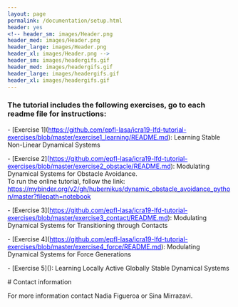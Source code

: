 ```yaml
---
layout: page
permalink: /documentation/setup.html
header: yes
<!-- header_sm: images/Header.png
header_med: images/Header.png
header_large: images/Header.png
header_xl: images/Header.png -->
header_sm: images/headergifs.gif
header_med: images/headergifs.gif
header_large: images/headergifs.gif
header_xl: images/headergifs.gif
--- 
```


<h3>The tutorial includes the following exercises, go to each readme file for instructions:</h3>
<p>- [Exercise 1](<span style="color: #0000ff;"><a style="color: #0000ff;" href="https://github.com/epfl-lasa/icra19-lfd-tutorial-exercises/blob/master/exercise1_learning/README.md">https://github.com/epfl-lasa/icra19-lfd-tutorial-exercises/blob/master/exercise1_learning/README.md</a></span>): Learning Stable Non-Linear Dynamical Systems</p>
<p>- [Exercise 2]<span style="color: #0000ff;">(<a style="color: #0000ff;" href="https://github.com/epfl-lasa/icra19-lfd-tutorial-exercises/blob/master/exercise2_obstacle/README.md">https://github.com/epfl-lasa/icra19-lfd-tutorial-exercises/blob/master/exercise2_obstacle/README.md</a></span>): Modulating Dynamical Systems for Obstacle Avoidance. <br />To run the online tutorial, follow the link:<br /><a href="https://mybinder.org/v2/gh/hubernikus/dynamic_obstacle_avoidance_python/master?filepath=notebook"><span style="color: #0000ff;">https://mybinder.org/v2/gh/hubernikus/dynamic_obstacle_avoidance_python/master?filepath=notebook</span></a></p>
<p>- [Exercise 3](<span style="color: #0000ff;"><a style="color: #0000ff;" href="https://github.com/epfl-lasa/icra19-lfd-tutorial-exercises/blob/master/exercise3_contact/README.md">https://github.com/epfl-lasa/icra19-lfd-tutorial-exercises/blob/master/exercise3_contact/README.md</a></span>): Modulating Dynamical Systems for Transitioning through Contacts</p>
<p>- [Exercise 4](<span style="color: #0000ff;"><a style="color: #0000ff;" href="https://github.com/epfl-lasa/icra19-lfd-tutorial-exercises/blob/master/exercise4_force/README.md">https://github.com/epfl-lasa/icra19-lfd-tutorial-exercises/blob/master/exercise4_force/README.md</a></span>): Modulating Dynamical Systems for Force Generations</p>
<p>- [Exercise 5](): Learning Locally Active Globally Stable Dynamical Systems</p>
# Contact information

For more information contact Nadia Figueroa or Sina Mirrazavi.
